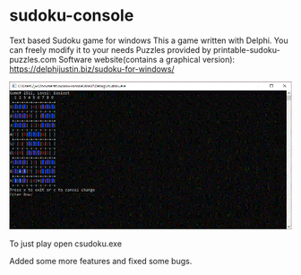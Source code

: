 # sudoku-console
Text based Sudoku game for windows
This a game written with Delphi. You can freely modify it to your needs
Puzzles provided by printable-sudoku-puzzles.com
Software website(contains a graphical version): https://delphijustin.biz/sudoku-for-windows/

<img src="screenshot.GIF" alt="screenshot">

To just play open csudoku.exe

Added some more features and fixed some bugs.